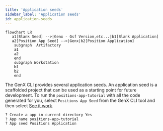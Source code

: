 ```yaml
---
title: 'Application seeds'
sidebar_label: 'Application seeds'
id: application-seeds
---
```

````mermaid
flowchart LR
   a1[Blank Seed] -->|Genx - Gsf Version,etc...|b1[Blank Application]
   a2[Position App Seed] -->|Genx|b2[Position Application]
    subgraph  Artifactory
    a1
    a2
    end
    subgraph Workstation
    b1
    b2
    end
````
The GenX CLI provides several application seeds. An application seed is a scaffolded project that can be used as a starting point for future development. To run the `positions-app-tutorial` with all the code generated for you, select `Positions App Seed` from the GenX CLI tool and then select [See it work](/getting-started/go-to-the-next-level/see-it-work/).

```
? Create a app in current directory Yes
? App name positions-app-tutorial
? App seed Positions Application
```
